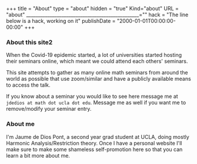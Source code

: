 +++
  title = "About"
  type = "about"
  hidden = "true"
  Kind="about"
  URL = "about"
  ________________________________________________=""
  hack = "The line below is a hack, working on it"
  publishDate = "2000-01-01T00:00:00-00:00"
+++


### About this site2

When the Covid-19 epidemic started, a lot of universities started hosting their seminars online, which meant we could attend each others' seminars.

This site attempts to gather as many online math seminars from around the world as possible that use zoom/similar and have a publicly available means to access the talk. 

If you know about a seminar you would like to see here message me at `jdedios at math dot ucla dot edu`. Message me as well if you want me to remove/modify your seminar entry.

### About me

I'm Jaume de Dios Pont, a second year grad student at UCLA, doing mostly Harmonic Analysis/Restriction theory. Once I have a personal website I'll make sure to make some shameless self-promotion here so that you can learn a bit more about me.